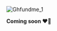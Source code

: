 
![Ghfundme_1](https://github.com/gabrielantonyxaviour/ghofundme/assets/79229998/12d61674-fdf4-4d86-a11c-6b91d87d3ab4)

**Coming soon ❤️‍🔥**
